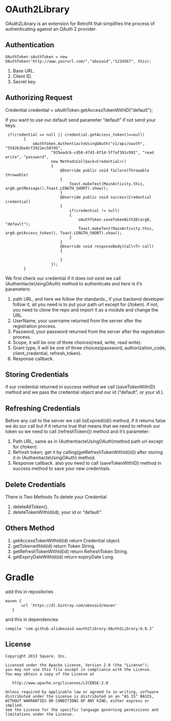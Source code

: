 # OAuth2Library
OAuth2Library is an extension for Retrofit that simplifies the process of authenticating against an OAuth 2 provider.

## Authentication
```
OAuthToken oAuthToken = new OAuthToken("http://www.yoururl.com/","abozaid","1234567", this);
```
1. Base URL.
2. Client ID.
3. Secret key.

## Authorizing Request

Credential credential = oAuthToken.getAccessTokenWithID("default");

If you want to use our default send parameter “default” if not send your keys.
```
 if(credential == null || credential.getAccess_token()==null)
        {
            oAuthToken.AuthentiacteUsingOAuth("v1/api/oauth", "5592b3be0cf2921ec587d5",
                    "935eadc6-cd58-4743-8f14-5f7af391c992", "read write", "password",
                    new MethodsCallback<Credential>()
                    {
                        @Override public void failure(Throwable throwable)
                        {
                            Toast.makeText(MainActivity.this, arg0.getMessage(),Toast.LENGTH_SHORT).show();
                        }
                        @Override public void success(Credential credential)
                        {
                            if(credential != null)
                            {
                                oAuthToken.saveTokenWithID(arg0, "default");
                                Toast.makeText(MainActivity.this, arg0.getAccess_token(), Toast.LENGTH_SHORT).show();
                            }
                        }
                        @Override void responseBody(Call<T> call)
                        {
                            
                        }
                    });
        }
 ```


We first check our credential if it does not exist we call (AuthentiacteUsingOAuth) method to authenticate and here is it’s parameters:
1. path URL, and here we follow the standards., if your backend developer follow it, all you need is to put your path url except for (/token). if not, you need to clone the repo and import it as a module and change the URL.
2. UserName, your username returned from the server after the registration process.
3. Password,  your password returned from the server after the registration process.
4. Scope, it will be one of three choices(read, write, read write).
5. Grant type, it will be one of three choices(password, authorization_code, client_credential, refresh_token).
6. Response callback.

## Storing Credentials
if our credential returned in success method we call (saveTokenWithID) method and we pass the credential object and our id (“default”, or your id ).

## Refreshing Credentials

Before any call to the server we call (isExpired(id)) method, if  it returns false we do our call but if it  returns true that means that we need to refresh our token so we need to call (refreshToken()) method and it’s parameter:

1. Path URL, same as in (AuthentiacteUsingOAuth)method path url except for  (/token).
2. Refresh token, get it by calling(getRefreshTokenWithId(id)) after storing it in (AuthentiacteUsingOAuth) method.
3. Response callback.
also you need to call  (saveTokenWithID) method in success method to save your new credentials.


## Delete Credentials
There is Two Methods To delete your Credential
1. deleteAllToken().
2. deleteTokenWithId(id), your id or “default”.

## Others Method
1. getAccessTokenWithId(id) return Credential object.
2. getTokenwithId(id) return Token String.
3. getRefreshTokenWithId(id) return RefreshToken String.
4. getExpiryDateWithId(id) return expiryDate Long.

# Gradle
add this in repositories
```
maven {
       url 'https://dl.bintray.com/abozaid/maven'
   }
```
and this in dependencies
```
compile 'com.github.aliabozaid.oauth2library:OAuth2Library:0.0.3’
```

## License

```
Copyright 2013 Square, Inc.

Licensed under the Apache License, Version 2.0 (the "License");
you may not use this file except in compliance with the License.
You may obtain a copy of the License at

   http://www.apache.org/licenses/LICENSE-2.0

Unless required by applicable law or agreed to in writing, software
distributed under the License is distributed on an "AS IS" BASIS,
WITHOUT WARRANTIES OR CONDITIONS OF ANY KIND, either express or implied.
See the License for the specific language governing permissions and
limitations under the License.
```





